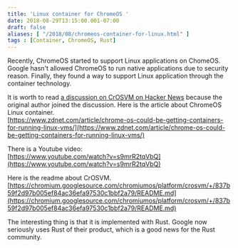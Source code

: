 ```yaml
---
title: 'Linux container for ChromeOS '
date: 2018-08-29T13:15:00.001-07:00
draft: false
aliases: [ "/2018/08/chromeos-container-for-linux.html" ]
tags : [Container, ChromeOS, Rust]
---
```


Recently, ChromeOS started to support Linux applications on ChomeOS. Google hasn't allowed ChromeOS to run native applications due to security reason. Finally, they found a way to support Linux application through the container technology.  
  
It is worth to read [a discussion on CrOSVM on Hacker News](https://news.ycombinator.com/item?id=15346269) because the original author joined the discussion. Here is the article about ChromeOS Linux container.  
[https://www.zdnet.com/article/chrome-os-could-be-getting-containers-for-running-linux-vms/](https://www.zdnet.com/article/chrome-os-could-be-getting-containers-for-running-linux-vms/)  
  
There is a Youtube video:  
[https://www.youtube.com/watch?v=s9mrR2tqVbQ](https://www.youtube.com/watch?v=s9mrR2tqVbQ)  
  
Here is the readme about CrOSVM.  
[https://chromium.googlesource.com/chromiumos/platform/crosvm/+/837b59f2d97b005ef84ac36efa97530c1bbf2a79/README.md](https://chromium.googlesource.com/chromiumos/platform/crosvm/+/837b59f2d97b005ef84ac36efa97530c1bbf2a79/README.md)  
  
The interesting thing is that it is implemented with Rust. Google now seriously uses Rust of their product, which is a good news for the Rust community.